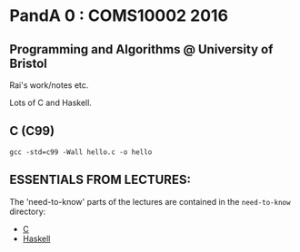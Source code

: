 # PandA 0 : COMS10002 2016

## Programming and Algorithms @ University of Bristol

Rai's work/notes etc.

Lots of C and Haskell.

## C (C99)

`gcc -std=c99 -Wall hello.c -o hello`

## ESSENTIALS FROM LECTURES:

The 'need-to-know' parts of the lectures are contained in the `need-to-know` directory:

- [C](./need-to-know/c.md)
- [Haskell](./need-to-know/haskell.md)
